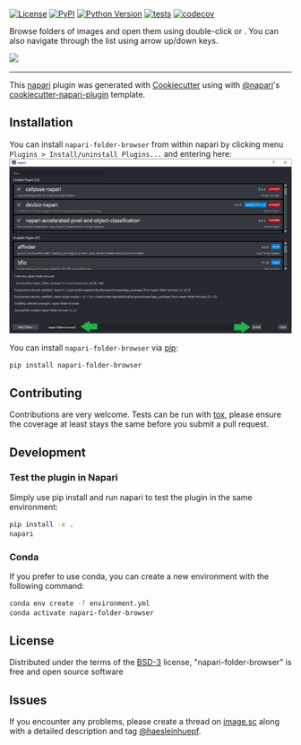 
[![License](https://img.shields.io/pypi/l/napari-folder-browser.svg?color=green)](https://github.com/haesleinhuepf/napari-folder-browser/raw/master/LICENSE)
[![PyPI](https://img.shields.io/pypi/v/napari-folder-browser.svg?color=green)](https://pypi.org/project/napari-folder-browser)
[![Python Version](https://img.shields.io/pypi/pyversions/napari-folder-browser.svg?color=green)](https://python.org)
[![tests](https://github.com/haesleinhuepf/napari-folder-browser/workflows/tests/badge.svg)](https://github.com/haesleinhuepf/napari-folder-browser/actions)
[![codecov](https://codecov.io/gh/haesleinhuepf/napari-folder-browser/branch/master/graph/badge.svg)](https://codecov.io/gh/haesleinhuepf/napari-folder-browser)

Browse folders of images and open them using double-click or <ENTER>. You can also navigate through the list using arrow up/down keys.

![](https://github.com/haesleinhuepf/napari-folder-browser/raw/main/docs/napari-folder-browser.gif)

----------------------------------

This [napari] plugin was generated with [Cookiecutter] using with [@napari]'s [cookiecutter-napari-plugin] template.

## Installation

You can install `napari-folder-browser` from within napari by clicking menu `Plugins > Install/uninstall Plugins...` and entering here:
![img.png](https://github.com/haesleinhuepf/napari-folder-browser/raw/main/docs/install.png)

You can install `napari-folder-browser` via [pip]:

    pip install napari-folder-browser

## Contributing

Contributions are very welcome. Tests can be run with [tox], please ensure
the coverage at least stays the same before you submit a pull request.

## Development
### Test the plugin in Napari
Simply use pip install and run napari to test the plugin in the same environment:
```bash
pip install -e .
napari
```

### Conda
If you prefer to use conda, you can create a new environment with the following command:
```bash
conda env create -f environment.yml
conda activate napari-folder-browser
```

## License

Distributed under the terms of the [BSD-3] license,
"napari-folder-browser" is free and open source software

## Issues

If you encounter any problems, please create a thread on [image.sc] along with a detailed description and tag [@haesleinhuepf].

[napari]: https://github.com/napari/napari
[Cookiecutter]: https://github.com/audreyr/cookiecutter
[@napari]: https://github.com/napari
[MIT]: http://opensource.org/licenses/MIT
[BSD-3]: http://opensource.org/licenses/BSD-3-Clause
[GNU GPL v3.0]: http://www.gnu.org/licenses/gpl-3.0.txt
[GNU LGPL v3.0]: http://www.gnu.org/licenses/lgpl-3.0.txt
[Apache Software License 2.0]: http://www.apache.org/licenses/LICENSE-2.0
[Mozilla Public License 2.0]: https://www.mozilla.org/media/MPL/2.0/index.txt
[cookiecutter-napari-plugin]: https://github.com/napari/cookiecutter-napari-plugin

[file an issue]: https://github.com/haesleinhuepf/napari-folder-browser/issues

[napari]: https://github.com/napari/napari
[tox]: https://tox.readthedocs.io/en/latest/
[pip]: https://pypi.org/project/pip/
[PyPI]: https://pypi.org/
[image.sc]: https://image.sc
[@haesleinhuepf]: https://twitter.com/haesleinhuepf

